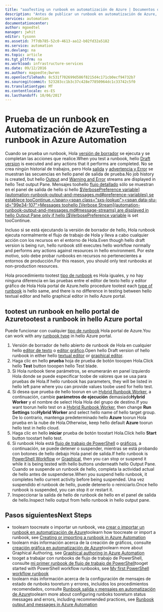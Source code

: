 ```yaml
---
title: "aaaTesting un runbook en automatización de Azure | Documentos de Microsoft"
description: "Antes de publicar un runbook en automatización de Azure, puede probarlo tooensure que funciona según lo previsto.  Este artículo se describe cómo tootest un runbook y ver su resultado."
services: automation
documentationcenter: 
author: mgoedtel
manager: jwhit
editor: tysonn
ms.assetid: 7f7db785-52c0-4613-aa12-b02fd32a5182
ms.service: automation
ms.devlang: na
ms.topic: article
ms.tgt_pltfrm: na
ms.workload: infrastructure-services
ms.date: 09/12/2016
ms.author: magoedte;bwren
ms.openlocfilehash: 8c531f702699d586f8215d4c171cb0ecf94732b7
ms.sourcegitcommit: 523283cc1b3c37c428e77850964dc1c33742c5f0
ms.translationtype: MT
ms.contentlocale: es-ES
ms.lasthandoff: 10/06/2017
---
```

# <a name="testing-a-runbook-in-azure-automation"></a><span data-ttu-id="99e34-104">Prueba de un runbook en Automatización de Azure</span><span class="sxs-lookup"><span data-stu-id="99e34-104">Testing a runbook in Azure Automation</span></span>
<span data-ttu-id="99e34-105">Cuando se prueba un runbook, Hola [versión de borrador](automation-creating-importing-runbook.md#publishing-a-runbook) se ejecuta y se completan las acciones que realice.</span><span class="sxs-lookup"><span data-stu-id="99e34-105">When you test a runbook, hello [Draft version](automation-creating-importing-runbook.md#publishing-a-runbook) is executed and any actions that it performs are completed.</span></span> <span data-ttu-id="99e34-106">No se crea ningún historial de trabajos, pero Hola [salida](automation-runbook-output-and-messages.md#output-stream) y [advertencia y Error](automation-runbook-output-and-messages.md#message-streams) se muestran las secuencias en hello panel de salida de prueba.</span><span class="sxs-lookup"><span data-stu-id="99e34-106">No job history is created, but hello [Output](automation-runbook-output-and-messages.md#output-stream) and [Warning and Error](automation-runbook-output-and-messages.md#message-streams) streams are displayed in hello Test output Pane.</span></span> <span data-ttu-id="99e34-107">Mensajes toohello [flujo detallado](automation-runbook-output-and-messages.md#message-streams) sólo se muestran en el panel de salida de hello si hello [$VerbosePreference variable](automation-runbook-output-and-messages.md#preference-variables) se establece tooContinue.</span><span class="sxs-lookup"><span data-stu-id="99e34-107">Messages toohello [Verbose Stream](automation-runbook-output-and-messages.md#message-streams) are displayed in hello Output Pane only if hello [$VerbosePreference variable](automation-runbook-output-and-messages.md#preference-variables) is set tooContinue.</span></span>

<span data-ttu-id="99e34-108">Incluso si se está ejecutando la versión de borrador de hello, Hola runbook ejecuta normalmente el flujo de trabajo de Hola y lleva a cabo cualquier acción con los recursos en el entorno de Hola.</span><span class="sxs-lookup"><span data-stu-id="99e34-108">Even though hello draft version is being run, hello runbook still executes hello workflow normally and performs any actions against resources in hello environment.</span></span> <span data-ttu-id="99e34-109">Por este motivo, solo debe probar runbooks en recursos no pertenecientes a entornos de producción.</span><span class="sxs-lookup"><span data-stu-id="99e34-109">For this reason, you should only test runbooks at non-production resources.</span></span>

<span data-ttu-id="99e34-110">Hola procedimiento tootest [tipo de runbook](automation-runbook-types.md) es Hola iguales, y no hay ninguna diferencia en las pruebas entre el editor de texto hello y editor gráfico de Hola Hola portal de Azure.</span><span class="sxs-lookup"><span data-stu-id="99e34-110">hello procedure tootest each [type of runbook](automation-runbook-types.md) is hello same, and there is no difference in testing between hello textual editor and hello graphical editor in hello Azure portal.</span></span>  

## <a name="tootest-a-runbook-in-hello-azure-portal"></a><span data-ttu-id="99e34-111">tootest un runbook en hello portal de Azure</span><span class="sxs-lookup"><span data-stu-id="99e34-111">tootest a runbook in hello Azure portal</span></span>
<span data-ttu-id="99e34-112">Puede funcionar con cualquier [tipo de runbook](automation-runbook-types.md) Hola portal de Azure.</span><span class="sxs-lookup"><span data-stu-id="99e34-112">You can work with any [runbook type](automation-runbook-types.md) in hello Azure portal.</span></span>

1. <span data-ttu-id="99e34-113">Versión de borrador de hello abierto de runbook de Hola en cualquier hello [editor de texto](automation-edit-textual-runbook.md) o [editor gráfico](automation-graphical-authoring-intro.md).</span><span class="sxs-lookup"><span data-stu-id="99e34-113">Open hello Draft version of hello runbook in either hello [textual editor](automation-edit-textual-runbook.md) or [graphical editor](automation-graphical-authoring-intro.md).</span></span>
2. <span data-ttu-id="99e34-114">Haga clic en hello **prueba** hoja de prueba de botón tooopen Hola.</span><span class="sxs-lookup"><span data-stu-id="99e34-114">Click hello **Test** button tooopen hello Test blade.</span></span>
3. <span data-ttu-id="99e34-115">Si Hola runbook tiene parámetros, se enumerarán en panel izquierdo Hola donde se puede especificar toobe de valores que se usa para pruebas de Hola.</span><span class="sxs-lookup"><span data-stu-id="99e34-115">If hello runbook has parameters, they will be listed in hello left pane where you can provide values toobe used for hello test.</span></span>
4. <span data-ttu-id="99e34-116">Si desea que prueba de hello toorun en un [Hybrid Runbook Worker](automation-hybrid-runbook-worker.md), a continuación, cambie **parámetros de ejecución** demasiado**Hybrid Worker** y el nombre de select Hola Hola del grupo de destino.</span><span class="sxs-lookup"><span data-stu-id="99e34-116">If you want toorun hello test on a [Hybrid Runbook Worker](automation-hybrid-runbook-worker.md), then change **Run Settings** too**Hybrid Worker** and select hello name of hello target group.</span></span>  <span data-ttu-id="99e34-117">De lo contrario, mantenga predeterminado hello **Azure** toorun Hola prueba en la nube de Hola.</span><span class="sxs-lookup"><span data-stu-id="99e34-117">Otherwise, keep hello default **Azure** toorun hello test in hello cloud.</span></span>
5. <span data-ttu-id="99e34-118">Haga clic en hello **iniciar** prueba de botón toostart Hola.</span><span class="sxs-lookup"><span data-stu-id="99e34-118">Click hello **Start** button toostart hello test.</span></span>
6. <span data-ttu-id="99e34-119">Si runbook Hola está [flujo de trabajo de PowerShell](automation-runbook-types.md#powershell-workflow-runbooks) o [gráficos](automation-runbook-types.md#graphical-runbooks), a continuación, se puede detener o suspender, mientras se está probando con botones de hello debajo Hola panel de salida.</span><span class="sxs-lookup"><span data-stu-id="99e34-119">If hello runbook is [PowerShell Workflow](automation-runbook-types.md#powershell-workflow-runbooks) or [Graphical](automation-runbook-types.md#graphical-runbooks), then you can stop or suspend it while it is being tested with hello buttons underneath hello Output Pane.</span></span> <span data-ttu-id="99e34-120">Cuando se suspende un runbook de hello, completa la actividad actual de hello antes de suspenderse.</span><span class="sxs-lookup"><span data-stu-id="99e34-120">When you suspend hello runbook, it completes hello current activity before being suspended.</span></span> <span data-ttu-id="99e34-121">Una vez suspendido el runbook de hello, puede detenerlo o reiniciarlo.</span><span class="sxs-lookup"><span data-stu-id="99e34-121">Once hello runbook is suspended, you can stop it or restart it.</span></span>
7. <span data-ttu-id="99e34-122">Inspeccionar la salida de hello de runbook de hello en el panel de salida de hello.</span><span class="sxs-lookup"><span data-stu-id="99e34-122">Inspect hello output from hello runbook in hello output pane.</span></span>

## <a name="next-steps"></a><span data-ttu-id="99e34-123">Pasos siguientes</span><span class="sxs-lookup"><span data-stu-id="99e34-123">Next Steps</span></span>
* <span data-ttu-id="99e34-124">toolearn toocreate o importar un runbook, vea [crear o importar un runbook en automatización de Azure](automation-creating-importing-runbook.md)</span><span class="sxs-lookup"><span data-stu-id="99e34-124">toolearn how toocreate or import a runbook, see [Creating or importing a runbook in Azure Automation](automation-creating-importing-runbook.md)</span></span>
* <span data-ttu-id="99e34-125">toolearn más información acerca de la creación de gráficos, consulte [creación gráfica en automatización de Azure](automation-graphical-authoring-intro.md)</span><span class="sxs-lookup"><span data-stu-id="99e34-125">toolearn more about Graphical Authoring, see [Graphical authoring in Azure Automation](automation-graphical-authoring-intro.md)</span></span>
* <span data-ttu-id="99e34-126">tooget a trabajar con runbooks de flujo de trabajo de PowerShell, consulte [mi primer runbook de flujo de trabajo de PowerShell](automation-first-runbook-textual.md)</span><span class="sxs-lookup"><span data-stu-id="99e34-126">tooget started with PowerShell workflow runbooks, see [My first PowerShell workflow runbook](automation-first-runbook-textual.md)</span></span>
* <span data-ttu-id="99e34-127">toolearn más información acerca de la configuración de mensajes de estado de runboks tooreturn y errores, incluidos los procedimientos recomendados, consulte [Runbook salida y mensajes en automatización de Azure](automation-runbook-output-and-messages.md)</span><span class="sxs-lookup"><span data-stu-id="99e34-127">toolearn more about configuring runboks tooreturn status messages and errors, including recommended practices, see [Runbook output and messages in Azure Automation](automation-runbook-output-and-messages.md)</span></span>

